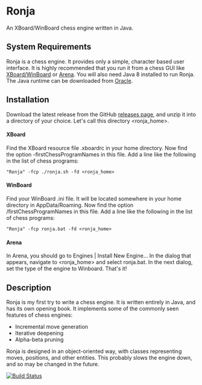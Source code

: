 # Ronja

An XBoard/WinBoard chess engine written in Java.

## System Requirements

Ronja is a chess engine. It provides  only a simple, character based user 
interface. It is highly recommended that you run it from a chess GUI like 
[XBoard/WinBoard](https://www.gnu.org/software/xboard) or
[Arena](http://www.playwitharena.com/). You will also need
Java 8 installed to run Ronja. The Java runtime can be downloaded
from [Oracle](https://java.com/download).

## Installation

Download the latest release from the GitHub 
[releases page](https://github.com/dykstrom/ronja/releases), 
and unzip it into a directory of your choice. Let's call this directory
<ronja_home>.

#### XBoard

Find the XBoard resource file .xboardrc in your home directory.
Now find the option -firstChessProgramNames in this file. Add a 
line like the following in the list of chess programs:

    "Ronja" -fcp ./ronja.sh -fd <ronja_home>

#### WinBoard

Find your WinBoard .ini file. It will be located somewhere in 
your home directory in AppData/Roaming. Now find the option 
/firstChessProgramNames in this file. Add a line like the
following in the list of chess programs:

    "Ronja" -fcp ronja.bat -fd <ronja_home>

#### Arena

In Arena, you should go to Engines | Install New Engine... In the 
dialog that appears, navigate to <ronja_home> and select ronja.bat.
In the next dialog, set the type of the engine to Winboard. That's it!

## Description

Ronja is my first try to write a chess engine. It is written entirely 
in Java, and has its own opening book. It implements some of the
commonly seen features of chess engines:

* Incremental move generation
* Iterative deepening
* Alpha-beta pruning

Ronja is designed in an object-oriented way, with classes representing 
moves, positions, and other entities. This probably slows the engine
down, and so may be changed in the future.

[![Build Status](https://travis-ci.org/dykstrom/ronja.svg?branch=master)](https://travis-ci.org/dykstrom/ronja)
